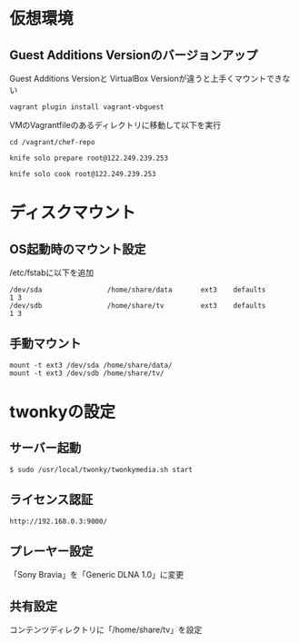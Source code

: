 
# 仮想環境

## Guest Additions Versionのバージョンアップ

Guest Additions Versionと
VirtualBox Versionが違うと上手くマウントできない

```
vagrant plugin install vagrant-vbguest
```

VMのVagrantfileのあるディレクトリに移動して以下を実行

```
cd /vagrant/chef-repo
```

```
knife solo prepare root@122.249.239.253
```

```
knife solo cook root@122.249.239.253
```

# ディスクマウント

## OS起動時のマウント設定

/etc/fstabに以下を追加

```
/dev/sda                /home/share/data       ext3    defaults        1 3
/dev/sdb                /home/share/tv         ext3    defaults        1 3
```

## 手動マウント
```
mount -t ext3 /dev/sda /home/share/data/
mount -t ext3 /dev/sdb /home/share/tv/
```

# twonkyの設定

## サーバー起動
```
$ sudo /usr/local/twonky/twonkymedia.sh start
```

## ライセンス認証
```
http://192.168.0.3:9000/
```

## プレーヤー設定

「Sony Bravia」を「Generic DLNA 1.0」に変更

## 共有設定

コンテンツディレクトリに「/home/share/tv」を設定



